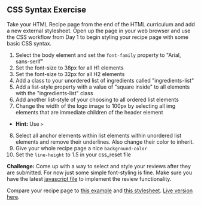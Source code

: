 ## CSS Syntax Exercise

Take your HTML Recipe page from the end of the HTML curriculum and add a new external stylesheet. Open up the page in your web browser and use the CSS workflow from Day 1 to begin styling your recipe page with some basic CSS syntax.

1. Select the body element and set the `font-family` property to "Arial, sans-serif"
2. Set the font-size to 38px for all H1 elements
3. Set the font-size to 32px for all H2 elements
4. Add a class to your unordered list of ingredients called "ingredients-list"
5. Add a list-style property with a value of "square inside" to all elements with the "ingredients-list" class
6. Add another list-style of your choosing to all ordered list elements
7. Change the width of the logo image to 100px by selecting all img elements that are immediate children of the header element 
  * **Hint:** Use `>`
8. Select all anchor elements within list elements within unordered list elements and remove their underlines. Also change their color to inherit.
9. Give your whole recipe page a nice `background-color`
10. Set the `line-height` to 1.5 in your css_reset file

**Challenge:** Come up with a way to select and style your reviews after they are submitted. For now just some simple font-styling is fine. Make sure you have the latest [javascript file](../../assets/external_javascript_example.js) to implement the review functionality.

Compare your recipe page to [this example](./example.html) and [this stylesheet](../../assets/css_syntax.css). [Live version here](http://appacademy.github.io/curriculum/css_syntax.html).
